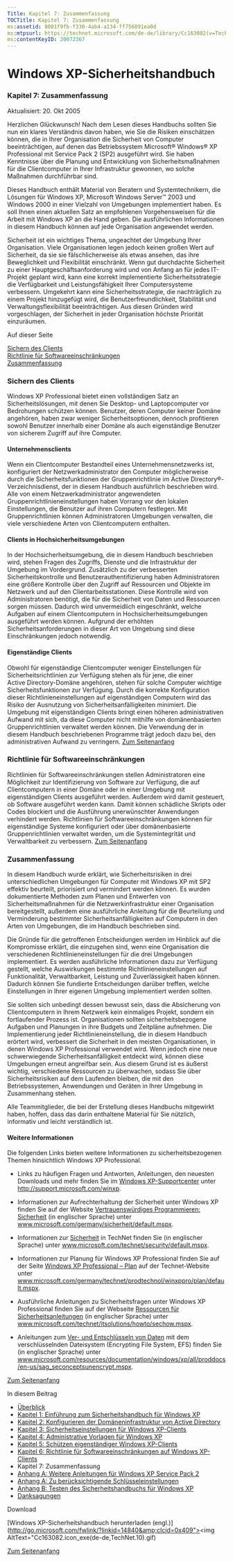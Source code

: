 ```yaml
---
Title: Kapitel 7: Zusammenfassung
TOCTitle: Kapitel 7: Zusammenfassung
ms:assetid: 8001f9fb-f330-4ab4-a134-ff756091ea0d
ms:mtpsurl: https://technet.microsoft.com/de-de/library/Cc163082(v=TechNet.10)
ms:contentKeyID: 20072367
---
```



# Windows XP-Sicherheitshandbuch



### Kapitel 7: Zusammenfassung
Aktualisiert: 20. Okt 2005
 

Herzlichen Glückwunsch! Nach dem Lesen dieses Handbuchs sollten Sie nun ein klares Verständnis davon haben, wie Sie die Risiken einschätzen können, die in Ihrer Organisation die Sicherheit von Computer beeinträchtigen, auf denen das Betriebssystem Microsoft® Windows® XP Professional mit Service Pack 2 (SP2) ausgeführt wird. Sie haben Kenntnisse über die Planung und Entwicklung von Sicherheitsmaßnahmen für die Clientcomputer in Ihrer Infrastruktur gewonnen, wo solche Maßnahmen durchführbar sind.

Dieses Handbuch enthält Material von Beratern und Systemtechnikern, die Lösungen für Windows XP, Microsoft Windows Server™ 2003 und Windows 2000 in einer Vielzahl von Umgebungen implementiert haben. Es soll Ihnen einen aktuellen Satz an empfohlenen Vorgehensweisen für die Arbeit mit Windows XP an die Hand geben. Die ausführlichen Informationen in diesem Handbuch können auf jede Organisation angewendet werden.

Sicherheit ist ein wichtiges Thema, ungeachtet der Umgebung Ihrer Organisation. Viele Organisationen legen jedoch keinen großen Wert auf Sicherheit, da sie sie fälschlicherweise als etwas ansehen, das ihre Beweglichkeit und Flexibilität einschränkt. Wenn gut durchdachte Sicherheit zu einer Hauptgeschäftsanforderung wird und von Anfang an für jedes IT-Projekt geplant wird, kann eine korrekt implementierte Sicherheitsstrategie die Verfügbarkeit und Leistungsfähigkeit Ihrer Computersysteme verbessern. Umgekehrt kann eine Sicherheitsstrategie, die nachträglich zu einem Projekt hinzugefügt wird, die Benutzerfreundlichkeit, Stabilität und Verwaltungsflexibilität beeinträchtigen. Aus diesen Gründen wird vorgeschlagen, der Sicherheit in jeder Organisation höchste Priorität einzuräumen.

Auf dieser Seite

[Sichern des Clients](#ecaa)  
[Richtlinie für Softwareeinschränkungen](#ebaa)  
[Zusammenfassung](#eaaa)  



### Sichern des Clients

Windows XP Professional bietet einen vollständigen Satz an Sicherheitslösungen, mit denen Sie Desktop- und Laptopcomputer vor Bedrohungen schützen können. Benutzer, deren Computer keiner Domäne angehören, haben zwar weniger Sicherheitsoptionen, dennoch profitieren sowohl Benutzer innerhalb einer Domäne als auch eigenständige Benutzer von sicherem Zugriff auf ihre Computer.


#### Unternehmensclients

Wenn ein Clientcomputer Bestandteil eines Unternehmensnetzwerks ist, konfiguriert der Netzwerkadministrator den Computer möglicherweise durch die Sicherheitsfunktionen der Gruppenrichtlinie im Active Directory®-Verzeichnisdienst, der in diesem Handbuch ausführlich beschrieben wird. Alle von einem Netzwerkadministrator angewendeten Gruppenrichtlinieneinstellungen haben Vorrang vor den lokalen Einstellungen, die Benutzer auf ihren Computern festlegen. Mit Gruppenrichtlinien können Administratoren Umgebungen verwalten, die viele verschiedene Arten von Clientcomputern enthalten.


#### Clients in Hochsicherheitsumgebungen

In der Hochsicherheitsumgebung, die in diesem Handbuch beschrieben wird, stehen Fragen des Zugriffs, Dienste und die Infrastruktur der Umgebung im Vordergrund. Zusätzlich zu der verbesserten Sicherheitskontrolle und Benutzerauthentifizierung haben Administratoren eine größere Kontrolle über den Zugriff auf Ressourcen und Objekte im Netzwerk und auf den Clientarbeitsstationen. Diese Kontrolle wird von Administratoren benötigt, die für die Sicherheit von Daten und Ressourcen sorgen müssen. Dadurch wird unvermeidlich eingeschränkt, welche Aufgaben auf einem Clientcomputern in Hochsicherheitsumgebungen ausgeführt werden können. Aufgrund der erhöhten Sicherheitsanforderungen in dieser Art von Umgebung sind diese Einschränkungen jedoch notwendig.


#### Eigenständige Clients

Obwohl für eigenständige Clientcomputer weniger Einstellungen für Sicherheitsrichtlinien zur Verfügung stehen als für jene, die einer Active Directory-Domäne angehören, stehen für solche Computer wichtige Sicherheitsfunktionen zur Verfügung. Durch die korrekte Konfiguration dieser Richtlinieneinstellungen auf eigenständigen Computern wird das Risiko der Ausnutzung von Sicherheitsanfälligkeiten minimiert. Die Umgebung mit eigenständigen Clients bringt einen höheren administrativen Aufwand mit sich, da diese Computer nicht mithilfe von domänenbasierten Gruppenrichtlinien verwaltet werden können. Die Verwendung der in diesem Handbuch beschriebenen Programme trägt jedoch dazu bei, den administrativen Aufwand zu verringern.
[Zum Seitenanfang](#mainsection)  



### Richtlinie für Softwareeinschränkungen

Richtlinien für Softwareeinschränkungen stellen Administratoren eine Möglichkeit zur Identifizierung von Software zur Verfügung, die auf Clientcomputern in einer Domäne oder in einer Umgebung mit eigenständigen Clients ausgeführt werden. Außerdem wird damit gesteuert, ob Software ausgeführt werden kann. Damit können schädliche Skripts oder Codes blockiert und die Ausführung unerwünschter Anwendungen verhindert werden. Richtlinien für Softwareeinschränkungen können für eigenständige Systeme konfiguriert oder über domänenbasierte Gruppenrichtlinien verwaltet werden, um die Systemintegrität und Verwaltbarkeit zu verbessern.
[Zum Seitenanfang](#mainsection)  



### Zusammenfassung

In diesem Handbuch wurde erklärt, wie Sicherheitsrisiken in drei unterschiedlichen Umgebungen für Computer mit Windows XP mit SP2 effektiv beurteilt, priorisiert und vermindert werden können. Es wurden dokumentierte Methoden zum Planen und Entwerfen von Sicherheitsmaßnahmen für die Netzwerkinfrastruktur einer Organisation bereitgestellt, außerdem eine ausführliche Anleitung für die Beurteilung und Verminderung bestimmter Sicherheitsanfälligkeiten auf Computern in den Arten von Umgebungen, die im Handbuch beschrieben sind.

Die Gründe für die getroffenen Entscheidungen werden im Hinblick auf die Kompromisse erklärt, die einzugehen sind, wenn eine Organisation die verschiedenen Richtlinieneinstellungen für die drei Umgebungen implementiert. Es werden ausführliche Informationen dazu zur Verfügung gestellt, welche Auswirkungen bestimmte Richtlinieneinstellungen auf Funktionalität, Verwaltbarkeit, Leistung und Zuverlässigkeit haben können. Dadurch können Sie fundierte Entscheidungen darüber treffen, welche Einstellungen in Ihrer eigenen Umgebung implementiert werden sollten.

Sie sollten sich unbedingt dessen bewusst sein, dass die Absicherung von Clientcomputern in Ihrem Netzwerk kein einmaliges Projekt, sondern ein fortlaufender Prozess ist. Organisationen sollten sicherheitsbezogene Aufgaben und Planungen in ihre Budgets und Zeitpläne aufnehmen. Die Implementierung jeder Richtlinieneinstellung, die in diesem Handbuch erörtert wird, verbessert die Sicherheit in den meisten Organisationen, in denen Windows XP Professional verwendet wird. Wenn jedoch eine neue schwerwiegende Sicherheitsanfälligkeit entdeckt wird, können diese Umgebungen erneut angreifbar sein. Aus diesem Grund ist es äußerst wichtig, verschiedene Ressourcen zu überwachen, sodass Sie über Sicherheitsrisiken auf dem Laufenden bleiben, die mit den Betriebssystemen, Anwendungen und Geräten in Ihrer Umgebung in Zusammenhang stehen.

Alle Teammitglieder, die bei der Erstellung dieses Handbuchs mitgewirkt haben, hoffen, dass das darin enthaltene Material für Sie nützlich, informativ und leicht verständlich ist.


#### Weitere Informationen

Die folgenden Links bieten weitere Informationen zu sicherheitsbezogenen Themen hinsichtlich Windows XP Professional.
* Links zu häufigen Fragen und Antworten, Anleitungen, den neuesten Downloads und mehr finden Sie im [Windows XP-Supportcenter](http://support.microsoft.com/winxp) unter http://support.microsoft.com/winxp.

* Informationen zur Aufrechterhaltung der Sicherheit unter Windows XP finden Sie auf der Website [Vertrauenswürdiges Programmieren: Sicherheit](http://www.microsoft.com/germany/sicherheit/default.mspx) (in englischer Sprache) unter www.microsoft.com/germany/sicherheit/default.mspx.

* Informationen zur [Sicherheit](http://www.microsoft.com/technet/security/default.mspx) in TechNet finden Sie (in englischer Sprache) unter www.microsoft.com/technet/security/default.mspx.

* Informationen zur Planung für Windows XP Professional finden Sie auf der Seite [Windows XP Professional – Plan](http://www.microsoft.com/germany/technet/prodtechnol/winxppro/plan/default.mspx) auf der Technet-Website unter www.microsoft.com/germany/technet/prodtechnol/winxppro/plan/default.mspx.

* Ausführliche Anleitungen zu Sicherheitsfragen unter Windows XP Professional finden Sie auf der Webseite [Ressourcen für Sicherheitsanleitungen](http://www.microsoft.com/technet/itsolutions/howto/sechow.mspx) (in englischer Sprache) unter www.microsoft.com/technet/itsolutions/howto/sechow.mspx.

* Anleitungen zum [Ver- und Entschlüsseln von Daten](http://www.microsoft.com/resources/documentation/windows/xp/all/proddocs/en-us/sag_seconceptsunencrypt.mspx) mit dem verschlüsselnden Dateisystem (Encrypting File System, EFS) finden Sie (in englischer Sprache) unter www.microsoft.com/resources/documentation/windows/xp/all/proddocs/en-us/sag_seconceptsunencrypt.mspx.

[Zum Seitenanfang](#mainsection)
 

In diesem Beitrag
* [Überblick](http://www.microsoft.com/germany/technet/sicherheit/prodtech/windowsxp/secwinxp/default.mspx)
* [Kapitel 1: Einführung zum Sicherheitshandbuch für Windows XP](http://www.microsoft.com/germany/technet/sicherheit/prodtech/windowsxp/secwinxp/xpsgch01.mspx)
* [Kapitel 2: Konfigurieren der Domäneninfrastruktur von Active Directory](http://www.microsoft.com/germany/technet/sicherheit/prodtech/windowsxp/secwinxp/xpsgch02.mspx)
* [Kapitel 3: Sicherheitseinstellungen für Windows XP-Clients](http://www.microsoft.com/germany/technet/sicherheit/prodtech/windowsxp/secwinxp/xpsgch03.mspx)
* [Kapitel 4: Administrative Vorlagen für Windows XP](http://www.microsoft.com/germany/technet/sicherheit/prodtech/windowsxp/secwinxp/xpsgch04.mspx)
* [Kapitel 5: Schützen eigenständiger Windows XP-Clients](http://www.microsoft.com/germany/technet/sicherheit/prodtech/windowsxp/secwinxp/xpsgch05.mspx)
* [Kapitel 6: Richtlinie für Softwareeinschränkungen auf Windows XP-Clients](http://www.microsoft.com/germany/technet/sicherheit/prodtech/windowsxp/secwinxp/xpsgch06.mspx)
* Kapitel 7: Zusammenfassung
* [Anhang A: Weitere Anleitungen für Windows XP Service Pack 2](http://www.microsoft.com/germany/technet/sicherheit/prodtech/windowsxp/secwinxp/xpsgapa.mspx)
* [Anhang A: Zu berücksichtigende Schlüsseleinstellungen](http://www.microsoft.com/germany/technet/sicherheit/prodtech/windowsxp/secwinxp/xpsgapxa.mspx)
* [Anhang B: Testen des Sicherheitshandbuchs für Windows XP](http://www.microsoft.com/germany/technet/sicherheit/prodtech/windowsxp/secwinxp/xpsgapxb.mspx)
* [Danksagungen](http://www.microsoft.com/germany/technet/sicherheit/prodtech/windowsxp/secwinxp/xpsgack.mspx)
 

Download

[Windows XP-Sicherheitshandbuch herunterladen (engl.)](http://go.microsoft.com/fwlink/?linkid=14840&amp;clcid=0x409"><img AltText="Cc163082.icon_exe(de-de,TechNet.10).gif)  

[Zum Seitenanfang](#mainsection)




